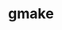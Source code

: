 ---
title: "gmake"
layout: cache
categories: [package, v0.19]
meta: {"versions": ["4.3"], "compilers": ["gcc@=11.1.0", "gcc@=7.3.1", "oneapi@=2022.1.0"], "oss": ["amzn2", "ubuntu20.04"], "platforms": ["linux"], "targets": ["x86_64", "x86_64_v3"], "stacks": ["e4s", "e4s-oneapi", "ml-cpu", "ml-cuda", "ml-rocm"], "num_specs": 3, "num_specs_by_stack": {"ml-cuda": 1, "ml-rocm": 1, "ml-cpu": 1, "e4s": 1, "e4s-oneapi": 1}}
spec_details: [{"hash": "teorwloqggfahpcbu733dxr42rvm4fon", "compiler": "gcc@=7.3.1", "versions": ["4.3"], "os": "amzn2", "platform": "linux", "target": "x86_64_v3", "variants": ["build_system=autotools", "~guile", "+nls", "patches=599f134"], "stacks": ["ml-cuda", "ml-rocm", "ml-cpu"], "size": "-", "tarball": "https://binaries.spack.io/releases/v0.19/build_cache/linux-amzn2-x86_64_v3/gcc-7.3.1/gmake-4.3/linux-amzn2-x86_64_v3-gcc-7.3.1-gmake-4.3-teorwloqggfahpcbu733dxr42rvm4fon.spack"}, {"hash": "b2kia66u7jka7cgst2svl2koaemvjime", "compiler": "gcc@=11.1.0", "versions": ["4.3"], "os": "ubuntu20.04", "platform": "linux", "target": "x86_64", "variants": ["build_system=autotools", "~guile", "+nls", "patches=599f134"], "stacks": ["e4s"], "size": "-", "tarball": "https://binaries.spack.io/releases/v0.19/build_cache/linux-ubuntu20.04-x86_64/gcc-11.1.0/gmake-4.3/linux-ubuntu20.04-x86_64-gcc-11.1.0-gmake-4.3-b2kia66u7jka7cgst2svl2koaemvjime.spack"}, {"hash": "d72r2vauo6g47ugj3xhef2w5dbay43ld", "compiler": "oneapi@=2022.1.0", "versions": ["4.3"], "os": "ubuntu20.04", "platform": "linux", "target": "x86_64", "variants": ["build_system=autotools", "~guile", "+nls", "patches=599f134"], "stacks": ["e4s-oneapi"], "size": "-", "tarball": "https://binaries.spack.io/releases/v0.19/build_cache/linux-ubuntu20.04-x86_64/oneapi-2022.1.0/gmake-4.3/linux-ubuntu20.04-x86_64-oneapi-2022.1.0-gmake-4.3-d72r2vauo6g47ugj3xhef2w5dbay43ld.spack"}]
---